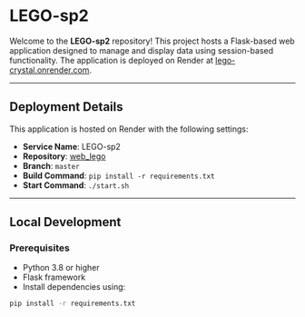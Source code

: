 # LEGO-sp2

Welcome to the **LEGO-sp2** repository! This project hosts a Flask-based web application designed to manage and display data using session-based functionality. The application is deployed on Render at [lego-crystal.onrender.com](https://lego-crystal.onrender.com).

---

## Deployment Details

This application is hosted on Render with the following settings:

- **Service Name**: LEGO-sp2
- **Repository**: [web_lego](https://github.com/oridwan/web_lego)
- **Branch**: `master`
- **Build Command**: `pip install -r requirements.txt`
- **Start Command**: `./start.sh`

---

## Local Development

### Prerequisites

- Python 3.8 or higher
- Flask framework
- Install dependencies using:

```bash
pip install -r requirements.txt
